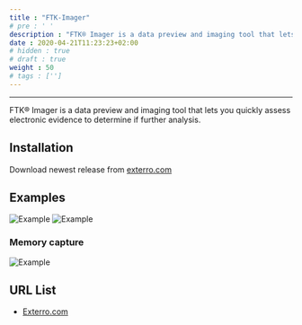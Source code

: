 ```yaml
---
title : "FTK-Imager"
# pre : ' '
description : "FTK® Imager is a data preview and imaging tool that lets you quickly assess electronic evidence to determine if further analysis."
date : 2020-04-21T11:23:23+02:00
# hidden : true
# draft : true
weight : 50
# tags : ['']
---
```


---

FTK® Imager is a data preview and imaging tool that lets you quickly assess electronic evidence to determine if further analysis.

## Installation

Download newest release from [exterro.com](https://www.exterro.com/digital-forensics-software/ftk-imager)

## Examples

![Example](images/example-1.png)
![Example](images/example-2.png)

### Memory capture

![Example](images/example-3.png)

## URL List

- [Exterro.com](https://www.exterro.com)
